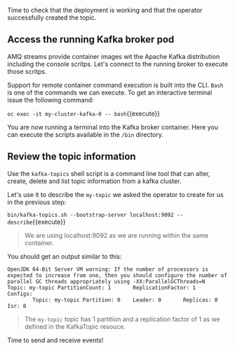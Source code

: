 Time to check that the deployment is working and that the operator successfully created the topic.

## Access the running Kafka broker pod

AMQ streams provide container images wit the Apache Kafka distribution including the console scritps. Let's connect to the running broker to execute those scritps.

Support for remote container command execution is built into the CLI. `Bash` is one of the commands we can execute. To get an interactive terminal issue the following command:

`oc exec -it my-cluster-kafka-0 -- bash`{{execute}}

You are now running a terminal into the Kafka broker container. Here you can execute the scripts available in the `/bin` directory.

## Review the topic information

Use the `kafka-topics` shell script is a command line tool that can alter, create, delete and list topic information from a kafka cluster.

Let's use it to describe the `my-topic` we asked the operator to create for us in the previous step:

`bin/kafka-topics.sh --bootstrap-server localhost:9092 --describe`{{execute}}

> We are using localhost:9092 as we are running within the same container.

You should get an output similar to this:

```
OpenJDK 64-Bit Server VM warning: If the number of processors is expected to increase from one, then you should configure the number of parallel GC threads appropriately using -XX:ParallelGCThreads=N
Topic: my-topic PartitionCount: 1       ReplicationFactor: 1    Configs:
        Topic: my-topic Partition: 0    Leader: 0       Replicas: 0     Isr: 0
```

> The `my-topic` topic has 1 partition and a replication factor of 1 as we defined in the KafkaTopic resouce.

Time to send and receive events!
